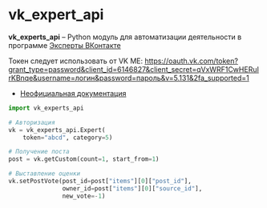 # vk_expert_api

**vk_experts_api** – Python модуль для автоматизации деятельности в программе [Эксперты ВКонтакте](https://vk.com/vkexperts)

Токен следует использовать от VK ME: 
https://oauth.vk.com/token?grant_type=password&client_id=6146827&client_secret=qVxWRF1CwHERuIrKBnqe&username=логин&password=пароль&v=5.131&2fa_supported=1

* [Неофициальная документация](https://www.notion.so/VK-API-Experts-3a12796f3bdf45c4bf500d5005c32a78)

```python
import vk_experts_api

# Авторизация
vk = vk_experts_api.Expert(
    token="abcd", category=5)

# Получение поста
post = vk.getCustom(count=1, start_from=1)

# Выставление оценки
vk.setPostVote(post_id=post["items"][0]["post_id"],
               owner_id=post["items"][0]["source_id"],
               new_vote=-1)
```

